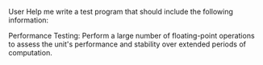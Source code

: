 User
Help me write a test program that should include the following information:

Performance Testing:
Perform a large number of floating-point operations to assess the unit's performance and stability over extended periods of computation.
